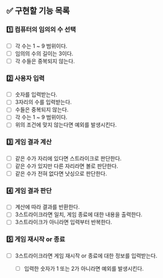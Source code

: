 ## ✅ 구현할 기능 목록

### 1️⃣ 컴퓨터의 임의의 수 선택
- [ ] 각 수는 1 ~ 9 범위이다. 
- [ ] 임의의 수의 길이는 3이다.
- [ ] 각 수들은 중복되지 않는다.

### 2️⃣ 사용자 입력
- [ ] 숫자를 입력받는다.
- [ ] 3자리의 수를 입력받는다.
- [ ] 수들은 중복되지 않는다.
- [ ] 각 수는 1 ~ 9 범위이다.
- [ ] 위의 조건에 맞지 않는다면 예외를 발생시킨다.

### 3️⃣ 게임 결과 계산
- [ ] 같은 수가 자리에 있다면 스트라이크로 판단한다.
- [ ] 같은 수가 있지만 다른 자리라면 볼로 판단한다.
- [ ] 같은 수가 전혀 없다면 낫싱으로 판단한다.

### 4️⃣ 게임 결과 판단
- [ ] 계산에 따라 결과를 반환한다.
- [ ] 3스트라이크라면 일치, 게임 종료에 대한 내용을 출력한다.
- [ ] 3스트라이크가 아니라면 입력부터 반복한다.

### 5️⃣ 게임 재시작 or 종료
- [ ] 3스트라이크라면 게임 재시작 or 종료에 대한 정보를 입력받는다.
  - [ ] 입력한 숫자가 1 또는 2가 아니라면 예외를 발생시킨다.

